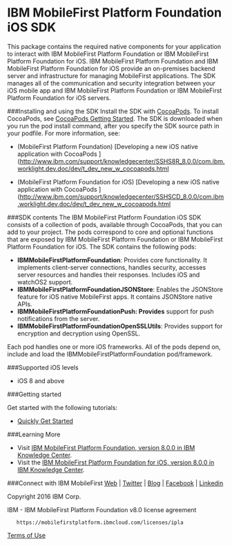 IBM MobileFirst Platform Foundation iOS SDK
===

This package contains the required native components for your application to interact with IBM
MobileFirst Platform Foundation or IBM MobileFirst Platform Foundation for iOS. IBM MobileFirst Platform Foundation and IBM MobileFirst Platform Foundation for iOS provide an on-premises backend server and infrastructure
for managing MobileFirst applications. The SDK manages all of the communication and security integration between your iOS mobile app and IBM MobileFirst Platform Foundation or IBM MobileFirst Platform Foundation for iOS servers.


###Installing and using the SDK
Install the SDK with [CocoaPods](http://cocoapods.org/).  To install CocoaPods, see [CocoaPods Getting Started](http://guides.cocoapods.org/using/getting-started.html#getting-started). 
The SDK is downloaded when you run the pod install command, after you specify the SDK source path in your podfile.
For more information, see:
- (MobileFirst Platform Foundation) [Developing a new iOS native application with CocoaPods ](http://www.ibm.com/support/knowledgecenter/SSHS8R_8.0.0/com.ibm.worklight.dev.doc/dev/t_dev_new_w_cocoapods.html

- (MobileFirst Platform Foundation for iOS) [Developing a new iOS native application with CocoaPods ](http://www.ibm.com/support/knowledgecenter/SSHSCD_8.0.0/com.ibm.worklight.dev.doc/dev/t_dev_new_w_cocoapods.html


###SDK contents
The IBM MobileFirst Platform Foundation iOS SDK consists of a collection of pods, available through CocoaPods, that you can add to your project.
The pods correspond to core and optional functions that are exposed by IBM MobileFirst Platform Foundation or 
IBM MobileFirst Platform Foundation for iOS.  The SDK contains the following pods:

- **IBMMobileFirstPlatformFoundation**: Provides core functionality. It implements client-server connections, handles security, accesses server resources and handles their responses. Includes iOS and watchOS2 support.
- **IBMMobileFirstPlatformFoundationJSONStore**: Enables the JSONStore feature for iOS native MobileFirst apps. It contains JSONStore native APIs.
- **IBMMobileFirstPlatformFoundationPush: Provides** support for push notifications from the server.
- **IBMMobileFirstPlatformFoundationOpenSSLUtils**: Provides support for encryption and decryption using OpenSSL.

Each pod handles one or more iOS frameworks. All of the pods depend on, include and load the IBMMobileFirstPlatformFoundation pod/framework. 


###Supported iOS levels
- iOS 8 and above

###Getting started 

Get started with the following tutorials: 

- [Quickly Get Started](https://mobilefirstplatform.ibmcloud.com)

###Learning More
   * Visit [IBM MobileFirst Platform Foundation, version 8.0.0 in IBM Knowledge Center](http://www.ibm.com/support/knowledgecenter/SSHS8R_8.0.0/wl_welcome.html).
   * Visit the [IBM MobileFirst Platform Foundation for iOS, version 8.0.0 in IBM Knowledge Center](http://www.ibm.com/support/knowledgecenter/SSHSCD_8.0.0/wl_welcome.html).

###Connect with IBM MobileFirst
[Web](http://www.ibm.com/mobilefirst) |
[Twitter](http://twitter.com/ibmmobile/) |
[Blog](http://asmarterplanet.com/mobile-enterprise) |
[Facebook](http://www.facebook.com/ibmMobile/) |
[Linkedin](http://www.linkedin.com/groups/IBM-Mobile-4579117/about)


Copyright 2016 IBM Corp.

   IBM - IBM MobileFirst Platform Foundation v8.0 license agreement

       https://mobilefirstplatform.ibmcloud.com/licenses/ipla

[Terms of Use](https://mobilefirstplatform.ibmcloud.com/licenses/ipla)
